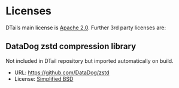 Licenses
========

DTails main license is [Apache 2.0](../LICENSE). Further 3rd party licenses are:

## DataDog zstd compression library

Not included in DTail repository but imported automatically on build.

* URL: https://github.com/DataDog/zstd
* License: [Simplified BSD](../LICENSE.DataDog.zstd)
